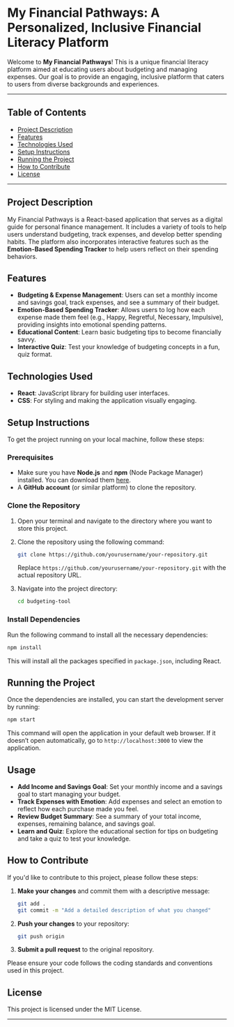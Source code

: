 # My Financial Pathways: A Personalized, Inclusive Financial Literacy Platform

Welcome to **My Financial Pathways**! This is a unique financial literacy platform aimed at educating users about budgeting and managing expenses. Our goal is to provide an engaging, inclusive platform that caters to users from diverse backgrounds and experiences.

---

## Table of Contents

- [Project Description](#project-description)
- [Features](#features)
- [Technologies Used](#technologies-used)
- [Setup Instructions](#setup-instructions)
- [Running the Project](#running-the-project)
- [How to Contribute](#how-to-contribute)
- [License](#license)

---

## Project Description

My Financial Pathways is a React-based application that serves as a digital guide for personal finance management. It includes a variety of tools to help users understand budgeting, track expenses, and develop better spending habits. The platform also incorporates interactive features such as the **Emotion-Based Spending Tracker** to help users reflect on their spending behaviors.

## Features

- **Budgeting & Expense Management**: Users can set a monthly income and savings goal, track expenses, and see a summary of their budget.
- **Emotion-Based Spending Tracker**: Allows users to log how each expense made them feel (e.g., Happy, Regretful, Necessary, Impulsive), providing insights into emotional spending patterns.
- **Educational Content**: Learn basic budgeting tips to become financially savvy.
- **Interactive Quiz**: Test your knowledge of budgeting concepts in a fun, quiz format.

## Technologies Used

- **React**: JavaScript library for building user interfaces.
- **CSS**: For styling and making the application visually engaging.

## Setup Instructions

To get the project running on your local machine, follow these steps:

### Prerequisites

- Make sure you have **Node.js** and **npm** (Node Package Manager) installed. You can download them [here](https://nodejs.org/).
- A **GitHub account** (or similar platform) to clone the repository.

### Clone the Repository

1. Open your terminal and navigate to the directory where you want to store this project.
2. Clone the repository using the following command:
   ```bash
   git clone https://github.com/yourusername/your-repository.git
   ```
   Replace `https://github.com/yourusername/your-repository.git` with the actual repository URL.

3. Navigate into the project directory:
   ```bash
   cd budgeting-tool
   ```

### Install Dependencies

Run the following command to install all the necessary dependencies:

```bash
npm install
```

This will install all the packages specified in `package.json`, including React.

## Running the Project

Once the dependencies are installed, you can start the development server by running:

```bash
npm start
```

This command will open the application in your default web browser. If it doesn’t open automatically, go to `http://localhost:3000` to view the application.

## Usage

- **Add Income and Savings Goal**: Set your monthly income and a savings goal to start managing your budget.
- **Track Expenses with Emotion**: Add expenses and select an emotion to reflect how each purchase made you feel.
- **Review Budget Summary**: See a summary of your total income, expenses, remaining balance, and savings goal.
- **Learn and Quiz**: Explore the educational section for tips on budgeting and take a quiz to test your knowledge.

## How to Contribute

If you'd like to contribute to this project, please follow these steps:

1. **Make your changes** and commit them with a descriptive message:
   ```bash
   git add .
   git commit -m "Add a detailed description of what you changed"
   ```
2. **Push your changes** to your repository:
   ```bash
   git push origin
   ```
3. **Submit a pull request** to the original repository.

Please ensure your code follows the coding standards and conventions used in this project.

## License

This project is licensed under the MIT License.

---

